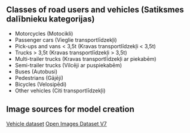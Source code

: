 ## Classes of road users and vehicles (Satiksmes dalībnieku kategorijas)

- Motorcycles (Motocikli)
- Passenger cars (Vieglie transportlīdzekļi)
- Pick-ups and vans < 3,5t (Kravas transportlīdzekļi < 3,5t)
- Trucks > 3,5t (Kravas transportlīdzekļi > 3,5t)
- Multi-trailer trucks (Kravas transportlīdzekļi ar piekabēm)
- Semi-trailer trucks (Vilcēji ar puspiekabēm)
- Buses (Autobusi)
- Pedestrians (Gājēji)
- Bicycles (Velosipēdi)
- Other vehicles (Citi transportlīdzekļi)

## Image sources for model creation
[Vehicle dataset](https://drive.google.com/drive/folders/1a-v4os2Ekr-IezLE-pGNJ7R0plZyf6bE)
[Open Images Dataset V7](https://storage.googleapis.com/openimages/web/index.html)